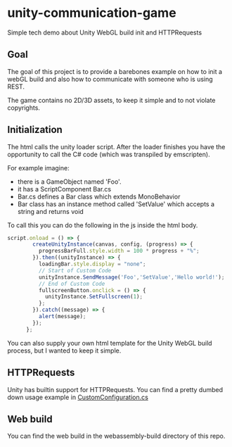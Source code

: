 # unity-communication-game
Simple tech demo about Unity WebGL build init and HTTPRequests


## Goal

The goal of this project is to provide a barebones example on how to init a webGL build and also how to communicate with someone who is using REST.

The game contains no 2D/3D assets, to keep it simple and to not violate copyrights.

## Initialization

The html calls the unity loader script.
After the loader finishes you have the opportunity to call the C# code (which was transpiled by emscripten).

For example imagine:
* there is a GameObject named 'Foo'.
* it has a ScriptComponent Bar.cs
* Bar.cs defines a Bar class which extends MonoBehavior
* Bar class has an instance method called 'SetValue' which accepts a string and returns void

To call this you can do the following in the js inside the html body.
``` javascript
script.onload = () => {
        createUnityInstance(canvas, config, (progress) => {
          progressBarFull.style.width = 100 * progress + "%";
        }).then((unityInstance) => {
          loadingBar.style.display = "none";
          // Start of Custom Code 
          unityInstance.SendMessage('Foo','SetValue','Hello world!');
          // End of Custom Code
          fullscreenButton.onclick = () => {
            unityInstance.SetFullscreen(1);
          };
        }).catch((message) => {
          alert(message);
        });
      };
```

You can also supply your own html template for the Unity WebGL build process, but I wanted to keep it simple.

## HTTPRequests

Unity has builtin support for HTTPRequests.
You can find a pretty dumbed down usage example in [CustomConfiguration.cs](https://github.com/rkeeves/unity-communication-game/blob/main/Assets/CustomConfiguration.cs)

## Web build

You can find the web build in the webassembly-build directory of this repo.